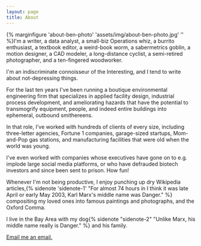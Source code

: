 ```yaml
---
layout: page
title: About
---
```


{% marginfigure 'about-ben-photo' 'assets/img/about-ben-photo.jpg' ''  %}I'm a writer, a data analyst, a small-biz Operations whiz, a burrito enthusiast, a textbook editor, a weird-book worm, a sabermetrics goblin, a motion designer, a CAD modeler, a long-distance cyclist, a semi-retired photographer, and a ten-fingered woodworker.

I'm an indiscriminate connoisseur of the Interesting, and I tend to write about not-depressing things.

For the last ten years I've been running a boutique environmental engineering firm that specializes in applied facility design, industrial process development, and ameliorating hazards that have the potential to transmogrify equipment, people, and indeed entire buildings into ephemeral, outbound smithereens.

In that role, I've worked with hundreds of clients of every size, including three-letter agencies, Fortune 1 companies, garage-sized startups, Mom-and-Pop gas stations, and manufacturing facilities that were old when the world was young.

I've even worked with companies whose executives have gone on to e.g. implode large social media platforms, or who have defrauded biotech investors and since been sent to prison. How fun!

Whenever I'm not being productive, I enjoy punching up dry Wikipedia articles,{% sidenote 'sidenote-1' "For almost 74 hours in I think it was late April or early May 2003, Karl Marx's middle name was Danger." %} compositing my loved ones into famous paintings and photographs, and the Oxford Comma.

I live in the Bay Area with my dog{% sidenote "sidenote-2" "Unlike Marx, his middle name really is Danger." %} and his family.

[Email me an email.](mailto:ben@obverter.com)

<!-- The *Tufte-Jekyll* theme is a natural extension of the work done by [Edward Tufte](https://github.com/edwardtufte/tufte-css) and his collaborators on Github who created a CSS file that allows web writers to use the same simple and elegant style employed in his published materials.

To incorporate these styles into a Jekyll theme, I have made some very slight modifications that attempt to maintain the feel of the CSS styles in his Github repo.

Note that this is a full-width layout. This was accomplished by including ```layout: full-width``` in the YAML front matter for this page. Keep in mind that all the Tufte-Jekyll sidenote and marginnote goodness will not work on full-width layouts!

You can find the source code for Jekyll at [github.com/jekyll/jekyll](https://github.com/jekyll/jekyll). -->
